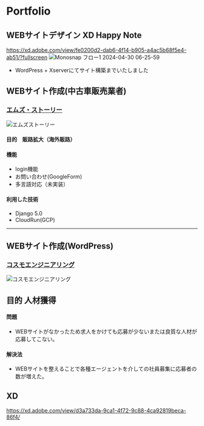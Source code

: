 # Portfolio
## WEBサイトデザイン XD  Happy Note
https://xd.adobe.com/view/fe0200d2-dab6-4f14-b905-a4ac5b68f5e4-ab51/?fullscreen
![Monosnap フロー1 2024-04-30 06-25-59](https://github.com/hideyasu2015/Design_Portfolio/assets/13433861/84e66be6-2c7f-431e-97d3-9ab9a372ed32)
- WordPress + Xserverにてサイト構築までいたしました

## WEBサイト作成(中古車販売業者)

### <a href="https://ms-story.online/" target="_blank">エムズ・ストーリー</a>

![エムズストーリー](https://github.com/hideyasu2015/Design_Portfolio/assets/13433861/517a06de-7d52-464e-9249-7af8ca862824)


#### 目的　販路拡大（海外販路）

#### 機能
- login機能
- お問い合わせ(GoogleForm)
- 多言語対応（未実装）

#### 利用した技術
- Django 5.0
- CloudRun(GCP)

---

## WEBサイト作成(WordPress)

### <a href="https://cosmo-en.co.jp/" target="_blank">コスモエンジニアリング</a>
![コスモエンジニアリング](https://github.com/hideyasu2015/Design_Portfolio/assets/13433861/77a9cf2d-d67a-426b-857e-050c846c38f1)

## 目的 人材獲得
#### 問題
- WEBサイトがなかったため求人をかけても応募が少ないまたは良質な人材が応募してこない。

#### 解決法
- WEBサイトを整えることで各種エージェントを介しての社員募集に応募者の数が増えた。
## XD
https://xd.adobe.com/view/d3a733da-9ca1-4f72-9c88-4ca92819beca-86f4/

